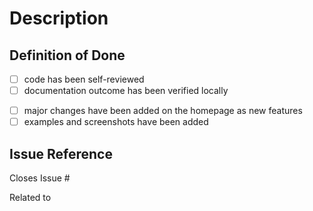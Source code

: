 # Description
<!-- please describe, which changes have been made to the documentation -->

## Definition of Done
- [ ] code has been self-reviewed
- [ ] documentation outcome has been verified locally
<!-- please remove any aspects below, that do not apply or are not relevant -->
- [ ] major changes have been added on the homepage as new features
- [ ] examples and screenshots have been added

## Issue Reference 
<!-- if there is a corresponding issue -->
Closes Issue #

<!-- if there is no corresponding issue -->
Related to [<!-- pr title -->](<!-- pr link from development repo -->)
